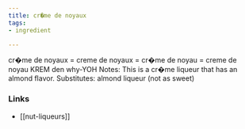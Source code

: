 ```yaml
---
title: cr�me de noyaux
tags:
- ingredient

---
```

cr�me de noyaux = creme de noyaux = cr�me de noyau = creme de noyau KREM den why-YOH Notes: This is a cr�me liqueur that has an almond flavor. Substitutes: almond liqueur (not as sweet)

### Links

* [[nut-liqueurs]]
